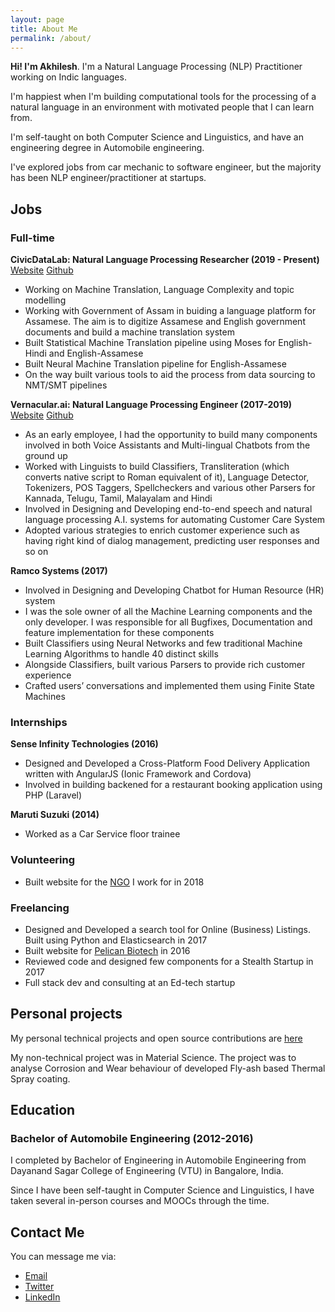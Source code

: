 ```yaml
---
layout: page
title: About Me
permalink: /about/
---
```


**Hi! I'm Akhilesh**. I'm a Natural Language Processing (NLP) Practitioner working on Indic languages.

I'm happiest when I'm building computational tools for the processing of a natural language in an environment with motivated people that I can learn from.

I'm self-taught on both Computer Science and Linguistics, and have an engineering degree in Automobile engineering.

I've explored jobs from car mechanic to software engineer, but the majority has been NLP engineer/practitioner at startups.


## Jobs

### Full-time

**CivicDataLab: Natural Language Processing Researcher (2019 - Present)** [Website](https://www.civicdatalab.in/) [Github](github.com/civicdatalab/)

- Working on Machine Translation, Language Complexity and topic modelling
- Working with Government of Assam in buiding a language platform for Assamese. The aim is to digitize Assamese and English government documents and build a machine translation system
- Built Statistical Machine Translation pipeline using Moses for English-Hindi and English-Assamese
- Built Neural Machine Translation pipeline for English-Assamese
- On the way built various tools to aid the process from data sourcing to NMT/SMT pipelines


**Vernacular.ai: Natural Language Processing Engineer (2017-2019)** [Website](https://vernacular.ai) [Github](github.com/civicdatalab/)

- As an early employee, I had the opportunity to build many components involved in both Voice Assistants and Multi-lingual Chatbots from the ground up
- Worked with Linguists to build Classifiers, Transliteration (which converts native script to Roman equivalent of it), Language Detector, Tokenizers, POS Taggers, Spellcheckers and various other Parsers for Kannada, Telugu, Tamil, Malayalam and Hindi
- Involved in Designing and Developing end-to-end speech and natural language processing A.I. systems for automating Customer Care System
- Adopted various strategies to enrich customer experience such as having right kind of dialog management, predicting user responses and so on


**Ramco Systems (2017)**

- Involved in Designing and Developing Chatbot for Human Resource (HR) system
- I was the sole owner of all the Machine Learning components and the only developer. I was responsible for all Bugfixes, Documentation and feature implementation for these components
- Built Classifiers using Neural Networks and few traditional Machine Learning Algorithms to handle 40 distinct skills
- Alongside Classifiers, built various Parsers to provide rich customer experience
- Crafted users’ conversations and implemented them using Finite State Machines


### Internships

**Sense Infinity Technologies (2016)**

- Designed and Developed a Cross-Platform Food Delivery Application written with AngularJS (Ionic Framework and Cordova)
- Involved in building backened for a restaurant booking application using PHP (Laravel)


**Maruti Suzuki (2014)**

- Worked as a Car Service floor trainee


### Volunteering

- Built website for the [NGO](http://panchajanya.org) I work for in 2018


### Freelancing

- Designed and Developed a search tool for Online (Business) Listings. Built using Python and Elasticsearch in 2017
- Built website for [Pelican Biotech](http://pelicanbiotech.com) in 2016
- Reviewed code and designed few components for a Stealth Startup in 2017
- Full stack dev and consulting at an Ed-tech startup


## Personal projects

My personal technical projects and open source contributions are [here](https://github.com/akki2825)

My non-technical project was in Material Science. The project was to analyse Corrosion and Wear behaviour of developed Fly-ash based Thermal Spray coating.

## Education

### Bachelor of Automobile Engineering (2012-2016)

I completed by Bachelor of Engineering in Automobile Engineering from Dayanand Sagar College of Engineering (VTU) in Bangalore, India.

Since I have been self-taught in Computer Science and Linguistics, I have taken several in-person courses and MOOCs through the time.


## Contact Me

You can message me via:

- [Email](mailto:akki.kr94@gmail.com)
- [Twitter](https://twitter.com/Akhilesh_k_r)
- [LinkedIn](https://www.linkedin.com/in/akhilesh-kr/)
